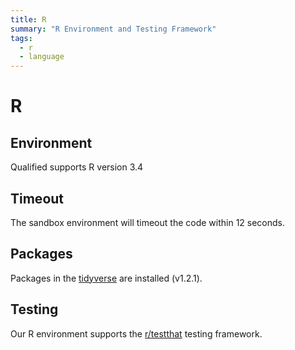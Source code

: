 ```yaml
---
title: R
summary: "R Environment and Testing Framework"
tags:
  - r
  - language
---
```


# R

## Environment

Qualified supports R version 3.4

## Timeout

The sandbox environment will timeout the code within 12 seconds.

## Packages

Packages in the [tidyverse](https://www.tidyverse.org/) are installed (v1.2.1).

## Testing

Our R environment supports the [r/testthat](/reference/languages/r/testthat) testing framework.
